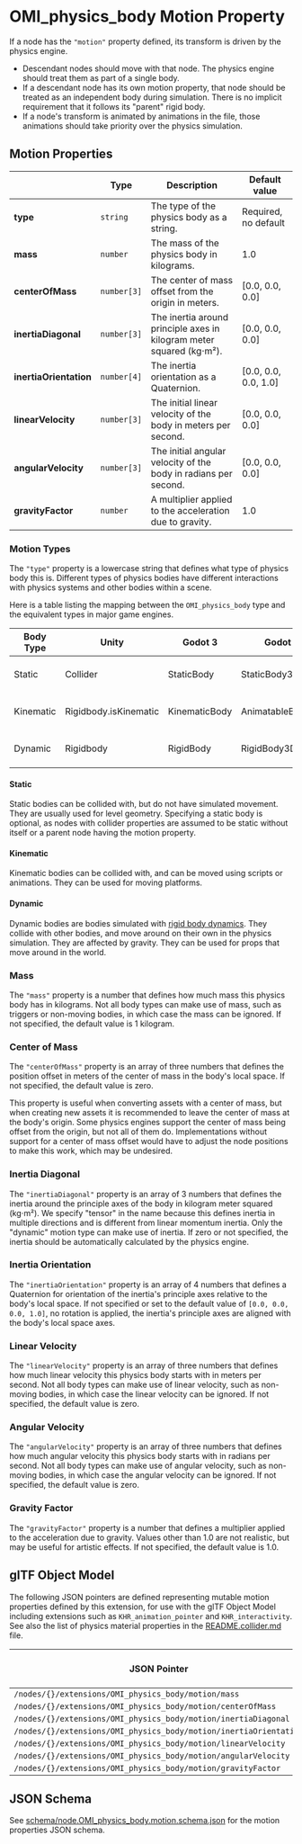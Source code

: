 # OMI_physics_body Motion Property

If a node has the `"motion"` property defined, its transform is driven by the physics engine.

- Descendant nodes should move with that node. The physics engine should treat them as part of a single body.
- If a descendant node has its own motion property, that node should be treated as an independent body during simulation. There is no implicit requirement that it follows its "parent" rigid body.
- If a node's transform is animated by animations in the file, those animations should take priority over the physics simulation.

## Motion Properties

|                        | Type        | Description                                                          | Default value        |
| ---------------------- | ----------- | -------------------------------------------------------------------- | -------------------- |
| **type**               | `string`    | The type of the physics body as a string.                            | Required, no default |
| **mass**               | `number`    | The mass of the physics body in kilograms.                           | 1.0                  |
| **centerOfMass**       | `number[3]` | The center of mass offset from the origin in meters.                 | [0.0, 0.0, 0.0]      |
| **inertiaDiagonal**    | `number[3]` | The inertia around principle axes in kilogram meter squared (kg⋅m²). | [0.0, 0.0, 0.0]      |
| **inertiaOrientation** | `number[4]` | The inertia orientation as a Quaternion.                             | [0.0, 0.0, 0.0, 1.0] |
| **linearVelocity**     | `number[3]` | The initial linear velocity of the body in meters per second.        | [0.0, 0.0, 0.0]      |
| **angularVelocity**    | `number[3]` | The initial angular velocity of the body in radians per second.      | [0.0, 0.0, 0.0]      |
| **gravityFactor**      | `number`    | A multiplier applied to the acceleration due to gravity.             | 1.0                  |

### Motion Types

The `"type"` property is a lowercase string that defines what type of physics body this is. Different types of physics bodies have different interactions with physics systems and other bodies within a scene.

Here is a table listing the mapping between the `OMI_physics_body` type and the equivalent types in major game engines.

| Body Type | Unity                 | Godot 3       | Godot 4          | Unreal                                 |
| --------- | --------------------- | ------------- | ---------------- | -------------------------------------- |
| Static    | Collider              | StaticBody    | StaticBody3D     | WorldStatic, Simulate Physics = false  |
| Kinematic | Rigidbody.isKinematic | KinematicBody | AnimatableBody3D | WorldDynamic, Simulate Physics = false |
| Dynamic   | Rigidbody             | RigidBody     | RigidBody3D      | PhysicsBody, Simulate Physics = true   |

#### Static

Static bodies can be collided with, but do not have simulated movement. They are usually used for level geometry. Specifying a static body is optional, as nodes with collider properties are assumed to be static without itself or a parent node having the motion property.

#### Kinematic

Kinematic bodies can be collided with, and can be moved using scripts or animations. They can be used for moving platforms.

#### Dynamic

Dynamic bodies are bodies simulated with [rigid body dynamics](https://en.wikipedia.org/wiki/Rigid_body_dynamics). They collide with other bodies, and move around on their own in the physics simulation. They are affected by gravity. They can be used for props that move around in the world.

### Mass

The `"mass"` property is a number that defines how much mass this physics body has in kilograms. Not all body types can make use of mass, such as triggers or non-moving bodies, in which case the mass can be ignored. If not specified, the default value is 1 kilogram.

### Center of Mass

The `"centerOfMass"` property is an array of three numbers that defines the position offset in meters of the center of mass in the body's local space. If not specified, the default value is zero.

This property is useful when converting assets with a center of mass, but when creating new assets it is recommended to leave the center of mass at the body's origin. Some physics engines support the center of mass being offset from the origin, but not all of them do. Implementations without support for a center of mass offset would have to adjust the node positions to make this work, which may be undesired.

### Inertia Diagonal

The `"inertiaDiagonal"` property is an array of 3 numbers that defines the inertia around the principle axes of the body in kilogram meter squared (kg⋅m²). We specify "tensor" in the name because this defines inertia in multiple directions and is different from linear momentum inertia. Only the "dynamic" motion type can make use of inertia. If zero or not specified, the inertia should be automatically calculated by the physics engine.

### Inertia Orientation

The `"inertiaOrientation"` property is an array of 4 numbers that defines a Quaternion for orientation of the inertia's principle axes relative to the body's local space. If not specified or set to the default value of `[0.0, 0.0, 0.0, 1.0]`, no rotation is applied, the inertia's principle axes are aligned with the body's local space axes.

### Linear Velocity

The `"linearVelocity"` property is an array of three numbers that defines how much linear velocity this physics body starts with in meters per second. Not all body types can make use of linear velocity, such as non-moving bodies, in which case the linear velocity can be ignored. If not specified, the default value is zero.

### Angular Velocity

The `"angularVelocity"` property is an array of three numbers that defines how much angular velocity this physics body starts with in radians per second. Not all body types can make use of angular velocity, such as non-moving bodies, in which case the angular velocity can be ignored. If not specified, the default value is zero.

### Gravity Factor

The `"gravityFactor"` property is a number that defines a multiplier applied to the acceleration due to gravity. Values other than 1.0 are not realistic, but may be useful for artistic effects. If not specified, the default value is 1.0.

## glTF Object Model

The following JSON pointers are defined representing mutable motion properties defined by this extension, for use with the glTF Object Model including extensions such as `KHR_animation_pointer` and `KHR_interactivity`. See also the list of physics material properties in the [README.collider.md](README.collider.md) file.

| JSON Pointer                                                      | Object Model Type |
| ----------------------------------------------------------------- | ----------------- |
| `/nodes/{}/extensions/OMI_physics_body/motion/mass`               | `float`           |
| `/nodes/{}/extensions/OMI_physics_body/motion/centerOfMass`       | `float3`          |
| `/nodes/{}/extensions/OMI_physics_body/motion/inertiaDiagonal`    | `float3`          |
| `/nodes/{}/extensions/OMI_physics_body/motion/inertiaOrientation` | `float4`          |
| `/nodes/{}/extensions/OMI_physics_body/motion/linearVelocity`     | `float3`          |
| `/nodes/{}/extensions/OMI_physics_body/motion/angularVelocity`    | `float3`          |
| `/nodes/{}/extensions/OMI_physics_body/motion/gravityFactor`      | `float`           |

## JSON Schema

See [schema/node.OMI_physics_body.motion.schema.json](schema/node.OMI_physics_body.motion.schema.json) for the motion properties JSON schema.
